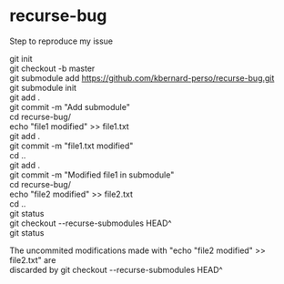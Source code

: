 # recurse-bug
Step to reproduce my issue

git init  
git checkout -b master  
git submodule add https://github.com/kbernard-perso/recurse-bug.git  
git submodule init  
git add .  
git commit -m "Add submodule"  
cd recurse-bug/  
echo "file1 modified" >> file1.txt  
git add .  
git commit -m "file1.txt modified"  
cd ..  
git add .  
git commit -m "Modified file1 in submodule"  
cd recurse-bug/  
echo "file2 modified" >> file2.txt  
cd ..  
git status  
git checkout --recurse-submodules HEAD^  
git status  

The uncommited modifications made with "echo "file2 modified" >> file2.txt" are  
discarded by git checkout --recurse-submodules HEAD^  
